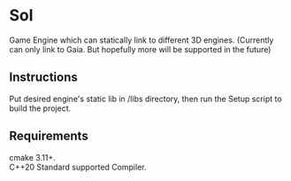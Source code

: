 # Sol
Game Engine which can statically link to different 3D engines. (Currently can only link to Gaia. But hopefully more will be supported in the future)

## Instructions
Put desired engine's static lib in /libs directory, then run the Setup script to build the project.

## Requirements
cmake 3.11+.\
C++20 Standard supported Compiler.
